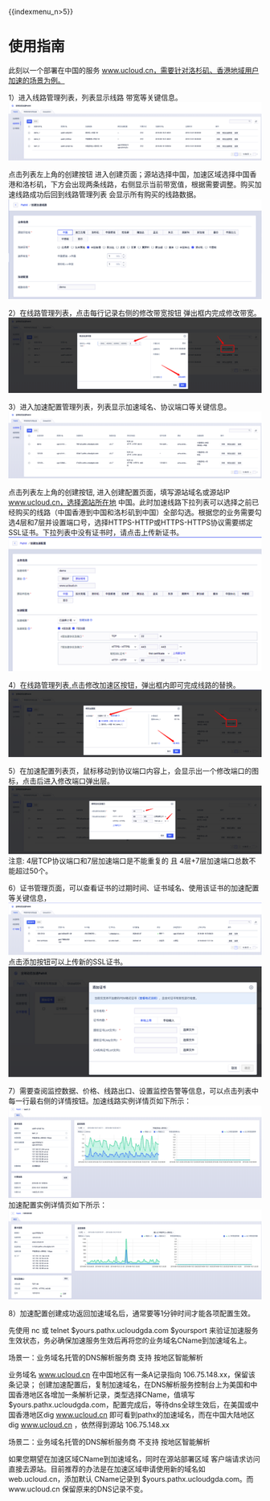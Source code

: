 {{indexmenu_n>5}}

# 使用指南

此刻以一个部署在中国的服务 www.ucloud.cn，需要针对洛杉矶、香港地域用户加速的场景为例。

1）进入线路管理列表，列表显示线路 带宽等关键信息。![](/images/pathx_upath_list.png) 

点击列表左上角的创建按钮 进入创建页面；源站选择中国，加速区域选择中国香港和洛杉矶，下方会出现两条线路，右侧显示当前带宽值，根据需要调整。购买加速线路成功后回到线路管理列表 会显示所有购买的线路数据。![](/images/pathx_upath_create.png)



2）在线路管理列表，点击每行记录右侧的修改带宽按钮 弹出框内完成修改带宽。 ![](/images/pathx_upath_change_bandwidth.png)



3）进入加速配置管理列表，列表显示加速域名、协议端口等关键信息。![](/images/pathx_uga_list.png) 

点击列表左上角的创建按钮, 进入创建配置页面，填写源站域名或源站IP www.ucloud.cn，选择源站所在地 中国。此时加速线路下拉列表可以选择之前已经购买的线路（中国香港到中国和洛杉矶到中国）全部勾选。根据您的业务需要勾选4层和7层并设置端口号，选择HTTPS-HTTP或HTTPS-HTTPS协议需要绑定SSL证书。下拉列表中没有证书时，请点击上传新证书。![](/images/pathx_uga_create.png)



4）在线路管理列表,点击修改加速区按钮，弹出框内即可完成线路的替换。 ![](/images/pathx_uga_change_upath.png)



5）在加速配置列表页，鼠标移动到协议端口内容上，会显示出一个修改端口的图标，点击后进入修改端口弹出层。![](/images/pathx_uga_change_port.png) 注意: 4层TCP协议端口和7层加速端口是不能重复的 且 4层+7层加速端口总数不能超过50个。



6）证书管理页面，可以查看证书的过期时间、证书域名、使用该证书的加速配置等关键信息，
![](/images/pathx_certificate_list.png)  
点击添加按钮可以上传新的SSL证书。![](/images/pathx_certificate_create.png)


7）需要查阅监控数据、价格、线路出口、设置监控告警等信息，可以点击列表中每一行最右侧的详情按钮。加速线路实例详情页如下所示：
![](/images/pathx_upath_detail.png)  
加速配置实例详情页如下所示：
![](/images/pathx_uga_detail.png)


8）加速配置创建成功返回加速域名后，通常要等1分钟时间才能各项配置生效。

先使用 nc 或 telnet $yours.pathx.ucloudgda.com $yoursport 来验证加速服务生效状态，务必确保加速服务生效后再将您的业务域名CName到加速域名上。

场景一：业务域名托管的DNS解析服务商 支持 按地区智能解析

业务域名 www.ucloud.cn 在中国地区有一条A记录指向 106.75.148.xx，保留该条记录；
创建加速配置后，复制加速域名，在DNS解析服务控制台上为美国和中国香港地区各增加一条解析记录，类型选择CName，值填写 $yours.pathx.ucloudgda.com，配置完成后，等待dns全球生效后，在美国或中国香港地区dig www.ucloud.cn 即可看到pathx的加速域名，而在中国大陆地区 dig www.ucloud.cn ，依然得到源站 106.75.148.xx

场景二：业务域名托管的DNS解析服务商 不支持 按地区智能解析

如果您期望在加速区域CName到加速域名，同时在源站部署区域 客户端请求访问直接去源站。目前推荐的办法是在加速区域申请使用新的域名如 web.ucloud.cn，添加默认 CName记录到 $yours.pathx.ucloudgda.com。而www.ucloud.cn 保留原来的DNS记录不变。


